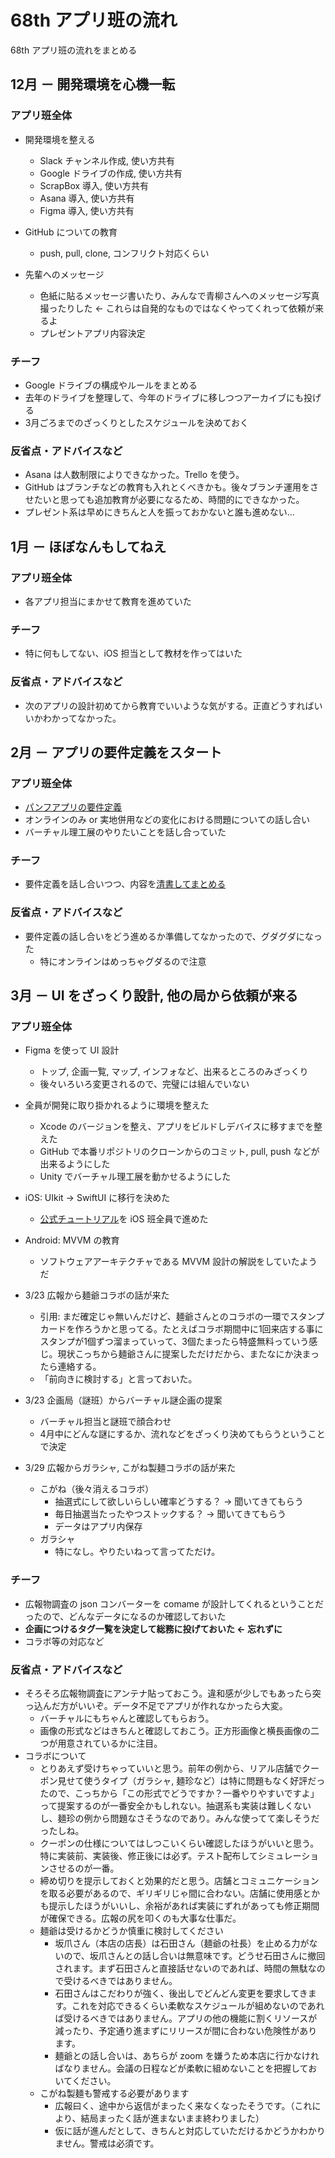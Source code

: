 # 68th アプリ班の流れ

68th アプリ班の流れをまとめる



## 12月 － 開発環境を心機一転

### アプリ班全体

* 開発環境を整える
  * Slack チャンネル作成, 使い方共有
  * Google ドライブの作成, 使い方共有
  * ScrapBox 導入, 使い方共有
  * Asana 導入, 使い方共有
  * Figma 導入, 使い方共有

* GitHub についての教育
  * push, pull, clone, コンフリクト対応くらい

* 先輩へのメッセージ
  * 色紙に貼るメッセージ書いたり、みんなで青柳さんへのメッセージ写真撮ったりした ← これらは自発的なものではなくやってくれって依頼が来るよ
  * プレゼントアプリ内容決定



### チーフ

* Google ドライブの構成やルールをまとめる
* 去年のドライブを整理して、今年のドライブに移しつつアーカイブにも投げる
* 3月ごろまでのざっくりとしたスケジュールを決めておく



### 反省点・アドバイスなど

* Asana は人数制限によりできなかった。Trello を使う。
* GitHub はブランチなどの教育も入れとくべきかも。後々ブランチ運用をさせたいと思っても追加教育が必要になるため、時間的にできなかった。
* プレゼント系は早めにきちんと人を振っておかないと誰も進めない...





## 1月 － ほぼなんもしてねえ

### アプリ班全体

* 各アプリ担当にまかせて教育を進めていた



### チーフ

* 特に何もしてない、iOS 担当として教材を作ってはいた



### 反省点・アドバイスなど

* 次のアプリの設計初めてから教育でいいような気がする。正直どうすればいいかわかってなかった。





## 2月 － アプリの要件定義をスタート

### アプリ班全体

* [パンフアプリの要件定義](https://docs.google.com/document/d/1qa9C5V629-shOtGCwYwTMAoWUMkGnCgQywTCkLIPL0Q/edit#heading=h.yetiuv59yqjh)
* オンラインのみ or 実地併用などの変化における問題についての話し合い
* バーチャル理工展のやりたいことを話し合っていた



### チーフ

* 要件定義を話し合いつつ、内容を[清書してまとめる](https://docs.google.com/document/d/17j8g8vkY7ZWsCfaBDKLjsk5t56OrM2FrQQlzfx6x5N4/edit)



### 反省点・アドバイスなど

* 要件定義の話し合いをどう進めるか準備してなかったので、グダグダになった
  * 特にオンラインはめっちゃグダるので注意





## 3月 － UI をざっくり設計, 他の局から依頼が来る

### アプリ班全体

* Figma を使って UI 設計
  * トップ, 企画一覧, マップ, インフォなど、出来るところのみざっくり
  * 後々いろいろ変更されるので、完璧には組んでいない
* 全員が開発に取り掛かれるように環境を整えた
  * Xcode のバージョンを整え、アプリをビルドしデバイスに移すまでを整えた
  * GitHub で本番リポジトリのクローンからのコミット, pull, push などが出来るようにした
  * Unity でバーチャル理工展を動かせるようにした
* iOS: UIkit -> SwiftUI に移行を決めた
  * [公式チュートリアル](https://developer.apple.com/tutorials/swiftui)を iOS 班全員で進めた
* Android: MVVM の教育
  * ソフトウェアアーキテクチャである MVVM 設計の解説をしていたようだ

* 3/23 広報から麺爺コラボの話が来た
  * 引用: まだ確定じゃ無いんだけど、麺爺さんとのコラボの一環でスタンプカードを作ろうかと思ってる。たとえばコラボ期間中に1回来店する事にスタンプが1個ずつ溜まっていって、3個たまったら特盛無料っていう感じ。現状こっちから麺爺さんに提案しただけだから、またなにか決まったら連絡する。
  * 「前向きに検討する」と言っておいた。

* 3/23 企画局（謎班）からバーチャル謎企画の提案
  * バーチャル担当と謎班で顔合わせ
  * 4月中にどんな謎にするか、流れなどをざっくり決めてもらうということで決定
* 3/29 広報からガラシャ, こがね製麺コラボの話が来た
  * こがね（後々消えるコラボ）
    * 抽選式にして欲しいらしい確率どうする？ → 聞いてきてもらう
    * 毎日抽選当たったやつストックする？ → 聞いてきてもらう
    * データはアプリ内保存
  * ガラシャ
    * 特になし。やりたいねって言ってただけ。



### チーフ

* 広報物調査の json コンバーターを comame が設計してくれるということだったので、どんなデータになるのか確認しておいた
* **企画につけるタグ一覧を決定して総務に投げておいた  <- 忘れずに**
* コラボ等の対応など



### 反省点・アドバイスなど

* そろそろ広報物調査にアンテナ貼っておこう。違和感が少しでもあったら突っ込んだ方がいいぞ。データ不足でアプリが作れなかったら大変。
  * バーチャルにもちゃんと確認してもらおう。
  * 画像の形式などはきちんと確認しておこう。正方形画像と横長画像の二つが用意されているかに注目。
* コラボについて
  * とりあえず受けちゃっていいと思う。前年の例から、リアル店舗でクーポン見せて使うタイプ（ガラシャ, 麺珍など）は特に問題もなく好評だったので、こっちから「この形式でどうですか？一番やりやすいですよ」って提案するのが一番安全かもしれない。抽選系も実装は難しくないし、麺珍の例から問題なさそうなのであり。みんな使ってて楽しそうだったしね。
  * クーポンの仕様についてはしつこいくらい確認したほうがいいと思う。特に実装前、実装後、修正後には必ず。テスト配布してシミュレーションさせるのが一番。
  * 締め切りを提示しておくと効果的だと思う。店舗とコミュニケーションを取る必要があるので、ギリギリじゃ間に合わない。店舗に使用感とかも提示したほうがいいし、余裕があれば実装にずれがあっても修正期間が確保できる。広報の尻を叩くのも大事な仕事だ。
  * 麺爺は受けるかどうか慎重に検討してください
    * 坂爪さん（本店の店長）は石田さん（麺爺の社長）を止める力がないので、坂爪さんとの話し合いは無意味です。どうせ石田さんに撤回されます。まず石田さんと直接話せないのであれば、時間の無駄なので受けるべきではありません。
    * 石田さんはこだわりが強く、後出しでどんどん変更を要求してきます。これを対応できるくらい柔軟なスケジュールが組めないのであれば受けるべきではありません。アプリの他の機能に割くリソースが減ったり、予定通り進まずにリリースが間に合わない危険性があります。
    * 麺爺との話し合いは、あちらが zoom を嫌うため本店に行かなければなりません。会議の日程などが柔軟に組めないことを把握しておいてください。
  * こがね製麺も警戒する必要があります
    * 広報曰く、途中から返信がまったく来なくなったそうです。（これにより、結局まったく話が進まないまま終わりました）
    * 仮に話が進んだとして、きちんと対応していただけるかどうかわかりません。警戒は必須です。

